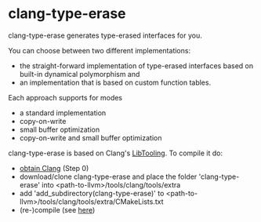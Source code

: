 # clang-type-erase

clang-type-erase generates type-erased interfaces for you.

You can choose between two different implementations:
* the straight-forward implementation of type-erased interfaces based on built-in dynamical polymorphism and
* an implementation that is based on custom function tables.

Each approach supports for modes
* a standard implementation
* copy-on-write
* small buffer optimization
* copy-on-write and small buffer optimization

clang-type-erase is based on Clang's [LibTooling](https://clang.llvm.org/docs/LibTooling.html). To compile it do:
* [obtain Clang](https://clang.llvm.org/docs/LibASTMatchersTutorial.html) (Step 0)
* download/clone clang-type-erase and place the folder 'clang-type-erase' into \<path-to-llvm\>/tools/clang/tools/extra
* add 'add_subdirectory(clang-type-erase)' to \<path-to-llvm\>/tools/clang/tools/extra/CMakeLists.txt
* (re-)compile (see [here](https://clang.llvm.org/docs/LibASTMatchersTutorial.html))

